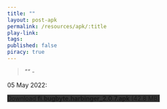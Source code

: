 ```yaml
---
title: ""
layout: post-apk
permalink: /resources/apk/:title
play-link: 
tags:
published: false
piracy: true
---
```


> _"" - <a href="" target="_blank"></a>_

<span class="timestamp">05 May 2022:</span> 

<div class="text-center">
    <a class="btn btn-dark btn-block w-100" onclick='apk("fi.bugbyte.harbinger_2.0.7.apk")' target="_blank" style="text-decoration: none; background-color: #333;"> Download <b>fi.bugbyte.harbinger_2.0.7.apk</b> (42.8 MB)</a>
</div>
